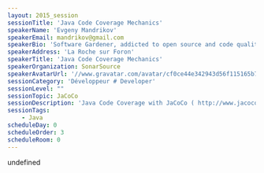 ```yaml
---
layout: 2015_session
sessionTitle: 'Java Code Coverage Mechanics'
speakerName: 'Evgeny Mandrikov'
speakerEmail: mandrikov@gmail.com
speakerBio: 'Software Gardener, addicted to open source and code quality, hired by SonarSource after creation of improved open source analogs of their commercial products. Currently Language Team Technical Leader, responsible for development of source code analyzers for languages like Java, C/C++, C#, JavaScript, Python, COBOL, PL/SQL. In a spare time working on other projects like for example JaCoCo.'
speakerAddress: 'La Roche sur Foron'
speakerTitle: 'Java Code Coverage Mechanics'
speakerOrganization: SonarSource
speakerAvatarUrl: '//www.gravatar.com/avatar/cf0ce44e342943d56f115165b7d78bdd?size=200&default=mm'
sessionCategory: 'Développeur # Developer'
sessionLevel: ""
sessionTopic: JaCoCo
sessionDescription: 'Java Code Coverage with JaCoCo ( http://www.jacoco.org/ ). Implementation details and challenges, interoperability with other tools and use cases.'
sessionTags:
    - Java
scheduleDay: 0
scheduleOrder: 3
scheduleRoom: 0
---
```


undefined
